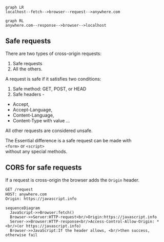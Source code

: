 ```mermaid
graph LR
localhost--fetch-->browser--request-->anywhere.com
```
```mermaid
graph RL
anywhere.com--response-->browser-->localhost
```

## Safe requests

There are two types of cross-origin requests:
1. Safe requests
2. All the others.

A request is safe if it satisfies two conditions:

1. Safe method: GET, POST, or HEAD
2. Safe headers - 
  * Accept,
  * Accept-Language,
  * Content-Language,
  * Content-Type with value ...

All other requests are considered unsafe.

The Essential difference is a safe request can be made with   
```<form>``` or ```<script>```   
without any special methods.

## CORS for safe requests

If a request is cross-origin the browser adds the ```Origin``` header.

```html
GET /request
HOST: anywhere.com
Origin: https://javascript.info
```

```mermaid
sequenceDiagram
  JavaScript->>Browser:fetch()
  Browser->>Server:HTTP-request<br/>Origin:https://javascript.info
  Server->>Browser:HTTP-response<br/>Access-Control-Allow-Origin: *<br/>(or https://javascript.info)
  Browser->>JavaScript:If the header allows, <br/>then success, otherwise fail
  
```




